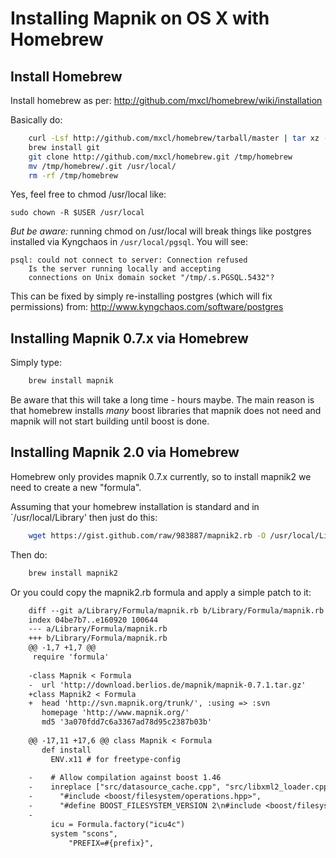 <!-- Name: MacInstallation/Homebrew -->
<!-- Version: 6 -->
<!-- Last-Modified: 2011/05/20 14:50:02 -->
<!-- Author: springmeyer -->

# Installing Mapnik on OS X with Homebrew


## Install Homebrew
Install homebrew as per: http://github.com/mxcl/homebrew/wiki/installation

Basically do:

```sh
    curl -Lsf http://github.com/mxcl/homebrew/tarball/master | tar xz --strip 1 -C/usr/local
    brew install git
    git clone http://github.com/mxcl/homebrew.git /tmp/homebrew
    mv /tmp/homebrew/.git /usr/local/
    rm -rf /tmp/homebrew
```

Yes, feel free to chmod /usr/local like:

    sudo chown -R $USER /usr/local

*But be aware:* running chmod on /usr/local will break things like postgres installed via Kyngchaos in `/usr/local/pgsql`. You will see:

    psql: could not connect to server: Connection refused
    	Is the server running locally and accepting
    	connections on Unix domain socket "/tmp/.s.PGSQL.5432"?

This can be fixed by simply re-installing postgres (which will fix permissions) from: http://www.kyngchaos.com/software/postgres

## Installing Mapnik 0.7.x via Homebrew

Simply type:


```sh
    brew install mapnik
```

Be aware that this will take a long time - hours maybe. The main reason is that homebrew installs *many* boost libraries that mapnik does not need and mapnik will not start building until boost is done.

## Installing Mapnik 2.0 via Homebrew

Homebrew only provides mapnik 0.7.x currently, so to install mapnik2 we need to create a new "formula".

Assuming that your homebrew installation is standard and in `/usr/local/Library' then just do this:

```sh
    wget https://gist.github.com/raw/983887/mapnik2.rb -O /usr/local/Library/Formula/mapnik2.rb
```

Then do:

```sh
    brew install mapnik2
```

Or you could copy the mapnik2.rb formula and apply a simple patch to it:


```diff
    diff --git a/Library/Formula/mapnik.rb b/Library/Formula/mapnik.rb
    index 04be7b7..e160920 100644
    --- a/Library/Formula/mapnik.rb
    +++ b/Library/Formula/mapnik.rb
    @@ -1,7 +1,7 @@
     require 'formula'
     
    -class Mapnik < Formula
    -  url 'http://download.berlios.de/mapnik/mapnik-0.7.1.tar.gz'
    +class Mapnik2 < Formula
    +  head 'http://svn.mapnik.org/trunk/', :using => :svn
       homepage 'http://www.mapnik.org/'
       md5 '3a070fdd7c6a3367ad78d95c2387b03b'
     
    @@ -17,11 +17,6 @@ class Mapnik < Formula
       def install
         ENV.x11 # for freetype-config
     
    -    # Allow compilation against boost 1.46
    -    inreplace ["src/datasource_cache.cpp", "src/libxml2_loader.cpp", "src/load_map.cpp", "
    -      "#include <boost/filesystem/operations.hpp>",
    -      "#define BOOST_FILESYSTEM_VERSION 2\n#include <boost/filesystem/operations.hpp>"
    -
         icu = Formula.factory("icu4c")
         system "scons",
             "PREFIX=#{prefix}",
```